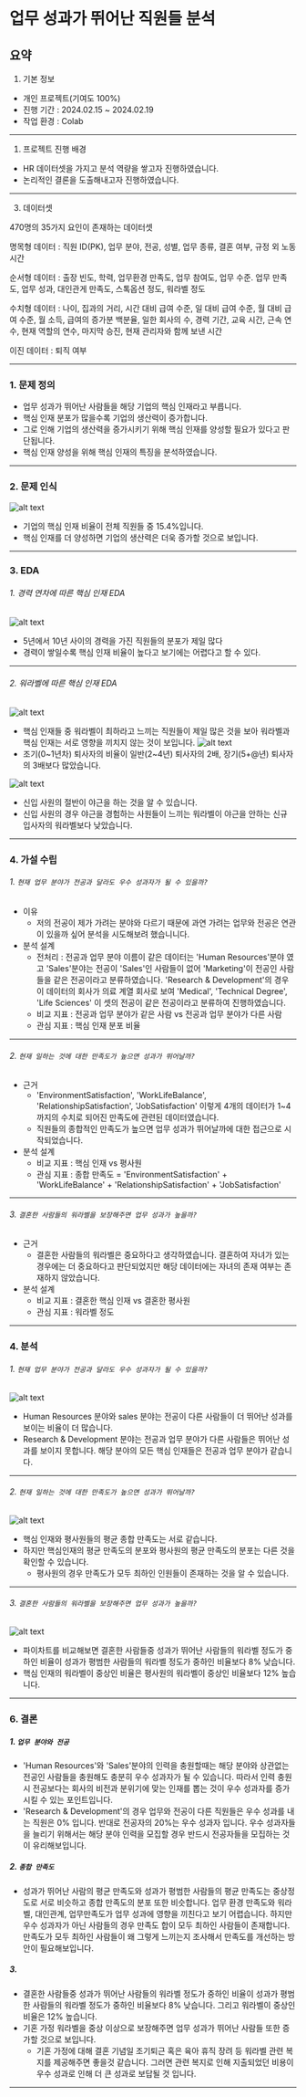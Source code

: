 업무 성과가 뛰어난 직원들 분석
==============

요약
--------------------------------------
1. 기본 정보
- 개인 프로젝트(기여도 100%)
- 진행 기간 : 2024.02.15 ~ 2024.02.19
- 작업 환경 : Colab
***
1. 프로젝트 진행 배경
- HR 데이터셋을 가지고 분석 역량을 쌓고자 진행하였습니다.
- 논리적인 결론을 도출해내고자 진행하였습니다.
***



3. 데이터셋

470명의 35가지 요인이 존재하는 데이터셋​

명목형 데이터 : 직원 ID(PK), 업무 분야, 전공, 성별, 업무 종류, 결혼 여부, 규정 외 노동시간​

순서형 데이터 :  출장 빈도, 학력, 업무환경 만족도, 업무 참여도, 업무 수준. 업무 만족도, 업무 성과, 대인관게 만족도, 스톡옵션 정도, 워라벨 정도​

수치형 데이터 : 나이, 집과의 거리, 시간 대비 급여 수준, 일 대비 급여 수준, 월 대비 급여 수준, 월 소득, 급여의 증가분 백분율, 일한 회사의 수, 경력 기간, 교육 시간, 근속 연수, 현재 역할의 연수, 마지막 승진, 현재 관리자와 함께 보낸 시간​

이진 데이터 : 퇴직 여부


***
### 1. 문제 정의
   
- 업무 성과가 뛰어난 사람들을 해당 기업의 핵심 인재라고 부릅니다.   
- 핵심 인재 분포가 많을수록 기업의 생산력이 증가합니다.
- 그로 인해 기업의 생산력을 증가시키기 위해 핵심 인재를 양성할 필요가 있다고 판단됩니다.
- 핵심 인재 양성을 위해 핵심 인재의 특징을 분석하였습니다.

***
### 2. 문제 인식
![alt text](image/pie_1.png)
- 기업의 핵심 인재 비율이 전체 직원들 중 15.4%입니다.
- 핵심 인재를 더 양성하면 기업의 생산력은 더욱 증가할 것으로 보입니다.
-------

### 3. EDA
###### 1. 경력 연차에 따른 핵심 인재 EDA
![alt text](image/dash1.png)
  - 5년에서 10년 사이의 경력을 가진 직원들의 분포가 제일 많다
  - 경력이 쌓일수록 핵심 인재 비율이 높다고 보기에는 어렵다고 할 수 있다.

----

###### 2. 워라벨에 따른 핵심 인재 EDA

![alt text](image/dash2.png)
  - 핵심 인재들 중 워라벨이 최하라고 느끼는 직원들이 제일 많은 것을 보아 워라벨과 핵심 인재는 서로 영향을 끼치지 않는 것이 보입니다.
![alt text](image/early_bar.png)
  - 조기(0\~1년차) 퇴사자의 비율이 일반(2\~4년) 퇴사자의 2배, 장기(5+@년) 퇴사자의 3배보다 많았습니다.

![alt text](image/dash3.png)
  - 신입 사원의 절반이 야근을 하는 것을 알 수 있습니다.
  - 신입 사원의 경우 야근을 경험하는 사원들이 느끼는 워라벨이 야근을 안하는 신규 입사자의 워라벨보다 낮았습니다.

------ 

### 4. 가설 수립
###### 1. ```현재 업무 분야가 전공과 달라도 우수 성과자가 될 수 있을까?```
- 이유
  - 저의 전공이 제가 가려는 분야와 다르기 때문에 과연 가려는 업무와 전공은 연관이 있을까 싶어 분석을 시도해보려 했습니니다.
- 분석 설계
  - 전처리 : 전공과 업무 분야 이름이 같은 데이터는 'Human Resources'분야 였고 'Sales'분야는 전공이 'Sales'인 사람들이 없어 'Marketing'이 전공인 사람들을 같은 전공이라고 분류하였습니다. 'Research & Development'의 경우 이 데이터의 회사가 의료 계열 회사로 보여 'Medical', 'Technical Degree', 'Life Sciences' 이 셋의 전공이 같은 전공이라고 분류하여 진행하였습니다.
  - 비교 지표 : 전공과 업무 분야가 같은 사람 vs 전공과 업무 분야가 다른 사람
  - 관심 지표 : 핵심 인재 분포 비율

-------
###### 2. ```현재 일하는 것에 대한 만족도가 높으면 성과가 뛰어날까?```
- 근거
   - 'EnvironmentSatisfaction', 'WorkLifeBalance', 'RelationshipSatisfaction', 'JobSatisfaction' 이렇게 4개의 데이터가 1~4까지의 수치로 되어진 만족도에 관련된 데이터였습니다. 
   - 직원들의 종합적인 만족도가 높으면 업무 성과가 뛰어날까에 대한 접근으로 시작되었습니다.
- 분석 설계
  - 비교 지표 : 핵심 인재 vs 평사원
  - 관심 지표 : 종합 만족도 = 'EnvironmentSatisfaction' + 'WorkLifeBalance' + 'RelationshipSatisfaction' + 'JobSatisfaction'
------
###### 3. ```결혼한 사람들의 워라벨을 보장해주면 업무 성과가 높을까?```
- 근거
  - 결혼한 사람들의 워라벨은 중요하다고 생각하였습니다. 결혼하여 자녀가 있는 경우에는 더 중요하다고 판단되었지만 해당 데이터에는 자녀의 존재 여부는 존재하지 않았습니다. 
- 분석 설계
  - 비교 지표 : 결혼한 핵심 인재 vs 결혼한 평사원
  - 관심 지표 : 워라벨 정도
---------
### 4. 분석
###### 1. ```현재 업무 분야가 전공과 달라도 우수 성과자가 될 수 있을까?```
![alt text](image/bar_3.png)
- Human Resources 분야와 sales 분야는 전공이 다른 사람들이 더 뛰어난 성과를 보이는 비율이 더 많습니다. 
- Research & Development 분야는 전공과 업무 분야가 다른 사람들은 뛰어난 성과를 보이지 못합니다. 해당 분야의 모든 핵심 인재들은 전공과 업무 분야가 같습니다.
-------
###### 2. ```현재 일하는 것에 대한 만족도가 높으면 성과가 뛰어날까?```
![alt text](image/violet.png)
- 핵심 인재와 평사원들의 평균 종합 만족도는 서로 같습니다.
- 하지만 핵심인재의 평균 만족도의 분포와 평사원의 평균 만족도의 분포는 다른 것을 확인할 수 있습니다. 
  - 평사원의 경우 만족도가 모두 최하인 인원들이 존재하는 것을 알 수 있습니다.
------
###### 3. ```결혼한 사람들의 워라벨을 보장해주면 업무 성과가 높을까?```
![alt text](image/pie_2.png)
- 파이차트를 비교해보면 결혼한 사람들중 성과가 뛰어난 사람들의 워라벨 정도가 중하인 비율이 성과가 평범한 사람들의 워라벨 정도가 중하인 비율보다 8% 낮습니다. 
- 핵심 인재의 워라벨이 중상인 비율은 평사원의 워라벨이 중상인 비율보다 12% 높습니다.
----------

### 6. 결론
##### 1. ```업무 분야와 전공```
- 'Human Resources'와 'Sales'분야의 인력을 충원할때는 해당 분야와 상관없는 전공인 사람들을 충원해도 충분히 우수 성과자가 될 수 있습니다. 따라서 인력 충원시 전공보다는 회사의 비전과 분위기에 맞는 인재를 뽑는 것이 우수 성과자를 증가시킬 수 있는 포인트입니다.
- 'Research & Development'의 경우 업무와 전공이 다른 직원들은 우수 성과를 내는 직원은 0% 입니다. 반대로 전공자의 20%는 우수 성과자 입니다. 우수 성과자들을 늘리기 위해서는 해당 분야 인력을 모집할 경우 반드시 전공자들을 모집하는 것이 유리해보입니다.
##### 2. ```종합 만족도```
- 성과가 뛰어난 사람의 평균 만족도와 성과가 평범한 사람들의 평균 만족도는 중상정도로 서로 비슷하고 종합 만족도의 분포 또한 비슷합니다. 업무 환경 만족도와 워라벨, 대인관계, 업무만족도가 업무 성과에 영향을 끼친다고 보기 어렵습니다. 하지만 우수 성과자가 아닌 사람들의 경우 만족도 합이 모두 최하인 사람들이 존재합니다. 만족도가 모두 최하인 사람들이 왜 그렇게 느끼는지 조사해서 만족도를 개선하는 방안이 필요해보입니다.
##### 3. 
- 결혼한 사람들중 성과가 뛰어난 사람들의 워라벨 정도가 중하인 비율이 성과가 평범한 사람들의 워라벨 정도가 중하인 비율보다 8% 낮습니다. 그리고 워라벨이 중상인 비율은 12% 높습니다.
- 기혼 가정 워라벨을 중상 이상으로 보장해주면 업무 성과가 뛰어난 사람들 또한 증가할 것으로 보입니다.
  - 기혼 가정에 대해 결혼 기념일 조기퇴근 혹은 육아 휴직 장려 등 워라벨 관련 복지를 제공해주면 좋을것 같습니다. 그러면 관련 복지로 인해 지출되었던 비용이 우수 성과로 인해 더 큰 성과로 보답될 것 입니다.
-----
